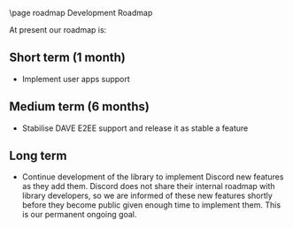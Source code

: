 \page roadmap Development Roadmap

At present our roadmap is:

## Short term (1 month)
* Implement user apps support

## Medium term (6 months)
* Stabilise DAVE E2EE support and release it as stable a feature

## Long term
* Continue development of the library to implement Discord new features as they add them. Discord does not share their internal roadmap with library developers, so we are informed of these new features shortly before they become public given enough time to implement them. This is our permanent ongoing goal.
